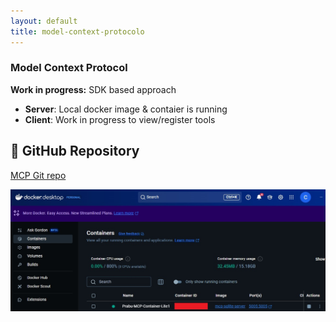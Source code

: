 ```yaml
---
layout: default  
title: model-context-protocolo
---
```


### Model Context Protocol

**Work in progress:** SDK based approach

- **Server**: Local docker image & contaier is running
- **Client**: Work in progress to view/register tools

## 🔗 GitHub Repository

<a href="https://github.com/PrabuAppDev/model-context-protocol-intro" target="_blank">MCP Git repo</a>

![MCP Docker Container](/assets/images/mcp-docker-container.jpg)
